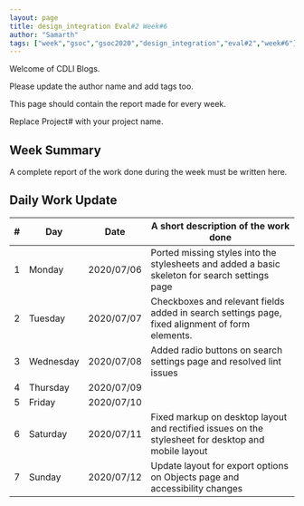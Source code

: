 ```yaml
---
layout: page
title: design_integration Eval#2 Week#6
author: "Samarth"
tags: ["week","gsoc","gsoc2020","design_integration","eval#2","week#6"]
---
```

Welcome of CDLI Blogs.

Please update the author name and add tags too. 

This page should contain the report made for every week.

Replace Project# with your project name.

## Week Summary

A complete report of the work done during the week must be written here. 


## Daily Work Update

|\#|Day|Date|A short description of the work done|  
|---	|---	|---	|---	|  
|1   	| Monday 	|   2020/07/06	| Ported missing styles into the stylesheets and added a basic skeleton for search settings page 	|  
|2   	| Tuesday  	|   2020/07/07	| Checkboxes and relevant fields added in search settings page, fixed alignment of form elements.  	|  
|3   	| Wednesday  	|  2020/07/08 	| Added radio buttons on search settings page and resolved lint issues  	|  
|4   	| Thursday  	|   2020/07/09	|   	|  
|5   	| Friday  	|   2020/07/10	|   	|  
|6   	| Saturday  	|   2020/07/11	| Fixed markup on desktop layout and rectified issues on the stylesheet for desktop and mobile layout   	|  
|7   	| Sunday  	|   2020/07/12	| Update layout for export options on Objects page and accessibility changes  	|  
